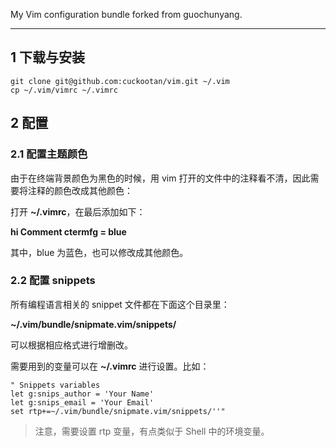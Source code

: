 My Vim configuration bundle forked from guochunyang.

---

## 1 下载与安装

```shell
git clone git@github.com:cuckootan/vim.git ~/.vim
cp ~/.vim/vimrc ~/.vimrc
```

## 2 配置

### 2.1 配置主题颜色

由于在终端背景颜色为黑色的时候，用 vim 打开的文件中的注释看不清，因此需要将注释的颜色改成其他颜色：

打开 **~/.vimrc**，在最后添加如下： 

**hi Comment ctermfg = blue**

其中，blue 为蓝色，也可以修改成其他颜色。

### 2.2 配置 snippets

所有编程语言相关的 snippet 文件都在下面这个目录里：

**~/.vim/bundle/snipmate.vim/snippets/**

可以根据相应格式进行增删改。

需要用到的变量可以在 **~/.vimrc** 进行设置。比如：

```shell
" Snippets variables
let g:snips_author = 'Your Name'
let g:snips_email = 'Your Email'
set rtp+=~/.vim/bundle/snipmate.vim/snippets/''"
```

>   注意，需要设置 rtp 变量，有点类似于 Shell 中的环境变量。
